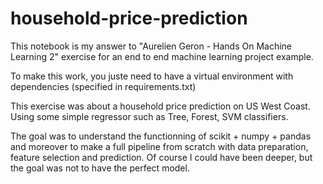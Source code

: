# household-price-prediction

This notebook is my answer to "Aurelien Geron - Hands On Machine Learning 2" exercise for an end to end machine learning project example.

To make this work, you juste need to have a virtual environment with dependencies (specified in requirements.txt)

This exercise was about a household price prediction on US West Coast. Using some simple regressor such as Tree, Forest, SVM classifiers.

The goal was to understand the functionning of scikit + numpy + pandas and moreover to make a full pipeline from scratch with data preparation, feature selection and prediction.
Of course I could have been deeper, but the goal was not to have the perfect model.
